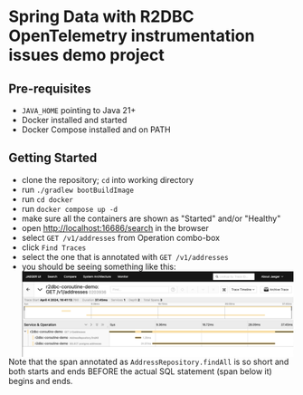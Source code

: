 # Spring Data with R2DBC OpenTelemetry instrumentation issues demo project

## Pre-requisites

- `JAVA_HOME` pointing to Java 21+
- Docker installed and started
- Docker Compose installed and on PATH

## Getting Started

- clone the repository; `cd` into working directory
- run `./gradlew bootBuildImage`
- run `cd docker`
- run `docker compose up -d`
- make sure all the containers are shown as "Started" and/or "Healthy"
- open [http://localhost:16686/search](http://localhost:16686/search) in the browser
- select `GET /v1/addresses` from Operation combo-box
- click `Find Traces`
- select the one that is annotated with `GET /v1/addresses`
- you should be seeing something like this:[<img align="left" src="./img/jaeger-spans.png">]()

Note that the span annotated as `AddressRepository.findAll` is so short and both starts and ends BEFORE the actual SQL statement (span below it) begins and ends.